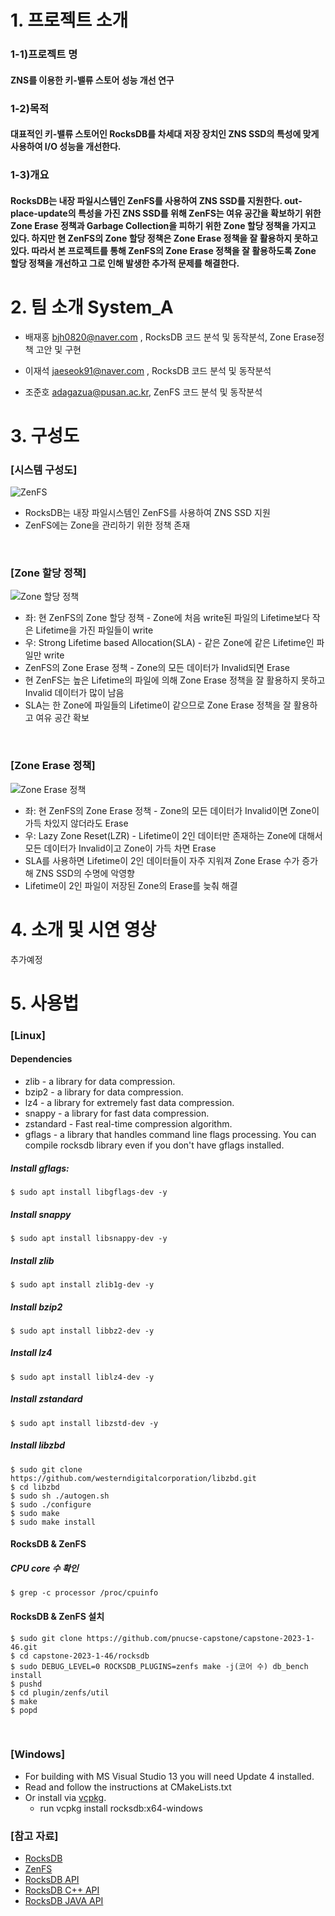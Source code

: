# 1. 프로젝트 소개
### 1-1)프로젝트 명
#### ZNS를 이용한 키-밸류 스토어 성능 개선 연구

### 1-2)목적
#### 대표적인 키-밸류 스토어인 RocksDB를 차세대 저장 장치인 ZNS SSD의 특성에 맞게 사용하여 I/O 성능을 개선한다.

### 1-3)개요
#### RocksDB는 내장 파일시스템인 ZenFS를 사용하여 ZNS SSD를 지원한다. out-place-update의 특성을 가진 ZNS SSD를 위해 ZenFS는 여유 공간을 확보하기 위한 Zone Erase 정책과 Garbage Collection을 피하기 위한 Zone 할당 정책을 가지고 있다. 하지만 현 ZenFS의 Zone 할당 정책은 Zone Erase 정책을 잘 활용하지 못하고 있다. 따라서 본 프로젝트를 통해 ZenFS의 Zone Erase 정책을 잘 활용하도록 Zone 할당 정책을 개선하고 그로 인해 발생한 추가적 문제를 해결한다.

# 2. 팀 소개 System_A

* 배재홍 bjh0820@naver.com , RocksDB 코드 분석 및 동작분석, Zone Erase정책 고안 및 구현

* 이재석 jaeseok91@naver.com , RocksDB 코드 분석 및 동작분석

* 조준호 adagazua@pusan.ac.kr, ZenFS 코드 분석 및 동작분석

# 3. 구성도
### [시스템 구성도]
![ZenFS](https://github.com/pnucse-capstone/capstone-2023-1-46/assets/81742357/00367071-c2aa-4a59-a629-3f562c4b4cbf)

* RocksDB는 내장 파일시스템인 ZenFS를 사용하여 ZNS SSD 지원
* ZenFS에는 Zone을 관리하기 위한 정책 존재
<br/>

### [Zone 할당 정책]
![Zone 할당 정책](https://github.com/pnucse-capstone/capstone-2023-1-46/assets/81742357/a86d2982-62e6-487d-89e5-4e50969b6f7c)
* 좌: 현 ZenFS의 Zone 할당 정책 - Zone에 처음 write된 파일의 Lifetime보다 작은 Lifetime을 가진 파일들이 write
* 우: Strong Lifetime based Allocation(SLA) - 같은 Zone에 같은 Lifetime인 파일만 write
* ZenFS의 Zone Erase 정책 - Zone의 모든 데이터가 Invalid되면 Erase
* 현 ZenFS는 높은 Lifetime의 파일에 의해 Zone Erase 정책을 잘 활용하지 못하고 Invalid 데이터가 많이 남음
* SLA는 한 Zone에 파일들의 Lifetime이 같으므로 Zone Erase 정책을 잘 활용하고 여유 공간 확보
<br/>

### [Zone Erase 정책]
![Zone Erase 정책](https://github.com/pnucse-capstone/capstone-2023-1-46/assets/81742357/edd81566-970d-4d73-bcbf-aba6b5891c9c)
* 좌: 현 ZenFS의 Zone Erase 정책 - Zone의 모든 데이터가 Invalid이면 Zone이 가득 차있지 않더라도 Erase
* 우: Lazy Zone Reset(LZR) - Lifetime이 2인 데이터만 존재하는 Zone에 대해서 모든 데이터가 Invalid이고 Zone이 가득 차면 Erase
* SLA를 사용하면 Lifetime이 2인 데이터들이 자주 지워져 Zone Erase 수가 증가해 ZNS SSD의 수명에 악영향
* Lifetime이 2인 파일이 저장된 Zone의 Erase를 늦춰 해결

# 4. 소개 및 시연 영상
추가예정

# 5. 사용법
### [Linux]
#### Dependencies
* zlib - a library for data compression.
* bzip2 - a library for data compression.
* lz4 - a library for extremely fast data compression.
* snappy - a library for fast data compression.
* zstandard - Fast real-time compression algorithm.
* gflags - a library that handles command line flags processing. You can compile rocksdb library even if you don't have gflags installed.
  
##### Install gflags:
```
$ sudo apt install libgflags-dev -y
```
##### Install snappy
```
$ sudo apt install libsnappy-dev -y
```

##### Install zlib
```
$ sudo apt install zlib1g-dev -y
```

##### Install bzip2
```
$ sudo apt install libbz2-dev -y
```

##### Install lz4
```
$ sudo apt install liblz4-dev -y
```

##### Install zstandard
```
$ sudo apt install libzstd-dev -y
```

##### Install libzbd
```
$ sudo git clone https://github.com/westerndigitalcorporation/libzbd.git
$ cd libzbd
$ sudo sh ./autogen.sh
$ sudo ./configure
$ sudo make
$ sudo make install
```

#### RocksDB & ZenFS
##### CPU core 수 확인
```
$ grep -c processor /proc/cpuinfo 
```
#### RocksDB & ZenFS 설치
```
$ sudo git clone https://github.com/pnucse-capstone/capstone-2023-1-46.git
$ cd capstone-2023-1-46/rocksdb
$ sudo DEBUG_LEVEL=0 ROCKSDB_PLUGINS=zenfs make -j(코어 수) db_bench install
$ pushd
$ cd plugin/zenfs/util
$ make
$ popd
```
<br/>

### [Windows]
* For building with MS Visual Studio 13 you will need Update 4 installed.
* Read and follow the instructions at CMakeLists.txt
* Or install via [vcpkg](https://github.com/microsoft/vcpkg).
    * run vcpkg install rocksdb:x64-windows

### [참고 자료]
* [RocksDB](https://github.com/facebook/rocksdb/blob/master/INSTALL.md)
* [ZenFS](https://github.com/westerndigitalcorporation/zenfs)
* [RocksDB API](https://rocksdb.org/docs/getting-started.html)
* [RocksDB C++ API](https://github.com/facebook/rocksdb/tree/main/include/rocksdb)
* [RocksDB JAVA API](https://github.com/facebook/rocksdb/tree/main/java/src/main/java/org/rocksdb)
